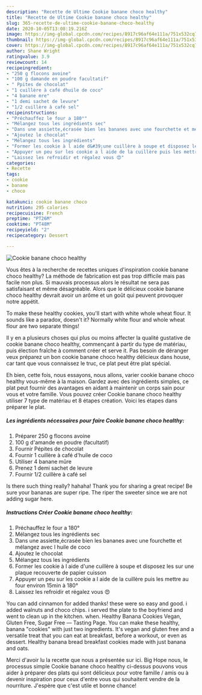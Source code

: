 ```yaml
---
description: "Recette de Ultime Cookie banane choco healthy"
title: "Recette de Ultime Cookie banane choco healthy"
slug: 365-recette-de-ultime-cookie-banane-choco-healthy
date: 2020-10-05T13:08:19.216Z
image: https://img-global.cpcdn.com/recipes/8917c96af64e111a/751x532cq70/cookie-banane-choco-healthy-photo-principale-de-la-recette.jpg
thumbnail: https://img-global.cpcdn.com/recipes/8917c96af64e111a/751x532cq70/cookie-banane-choco-healthy-photo-principale-de-la-recette.jpg
cover: https://img-global.cpcdn.com/recipes/8917c96af64e111a/751x532cq70/cookie-banane-choco-healthy-photo-principale-de-la-recette.jpg
author: Shane Wright
ratingvalue: 3.9
reviewcount: 14
recipeingredient:
- "250 g flocons avoine"
- "100 g damande en poudre facultatif"
- " Ppites de chocolat"
- "1 cuillère à café dhuile de coco"
- "4 banane mre"
- "1 demi sachet de levure"
- "1/2 cuillère à café sel"
recipeinstructions:
- "Préchauffez le four a 180°"
- "Mélangez tous les ingrédients sec"
- "Dans une assiette,écrasée bien les bananes avec une fourchette et mélangez avec l huile de coco"
- "Ajoutez le chocolat"
- "Mélangez tous les ingrédients"
- "Former les cookie à l aide d&#39;une cuillère à soupe et disposez les sur une plaque recouverte de papier cuisson"
- "Appuyer un peu sur les cookie a l aide de la cuillère puis les mettre au four environ 15min à 180°"
- "Laissez les refroidir et régalez vous 😍"
categories:
- Recette
tags:
- cookie
- banane
- choco

katakunci: cookie banane choco 
nutrition: 295 calories
recipecuisine: French
preptime: "PT26M"
cooktime: "PT48M"
recipeyield: "2"
recipecategory: Dessert

---
```



![Cookie banane choco healthy](https://img-global.cpcdn.com/recipes/8917c96af64e111a/751x532cq70/cookie-banane-choco-healthy-photo-principale-de-la-recette.jpg)

Vous êtes à la recherche de recettes uniques d'inspiration cookie banane choco healthy? La méthode de fabrication est pas trop difficile mais pas facile non plus. Si mauvais processus alors le résultat ne sera pas satisfaisant et même désagréable. Alors que le délicieux cookie banane choco healthy devrait avoir un arôme et un goût qui peuvent provoquer notre appétit.

To make these healthy cookies, you&#39;ll start with white whole wheat flour. It sounds like a paradox, doesn&#39;t it? Normally white flour and whole wheat flour are two separate things!

Il y en a plusieurs choses qui plus ou moins affecter la qualité gustative de cookie banane choco healthy, commençant à partir du type de matériau, puis élection fraîche à comment créer et serve it. Pas besoin de déranger veux préparez un bon cookie banane choco healthy délicieux dans house, car tant que vous connaissez le truc, ce plat peut être plat spécial.


Eh bien, cette fois, nous essayons, nous allons, varier cookie banane choco healthy vous-même à la maison. Gardez avec des ingrédients simples, ce plat peut fournir des avantages en aidant à maintenir un corps sain pour vous et votre famille. Vous pouvez créer Cookie banane choco healthy utiliser 7 type de matériau et 8 étapes création. Voici les étapes dans préparer le plat.

<!--inarticleads1-->

##### Les ingrédients nécessaires pour faire Cookie banane choco healthy:

1. Préparer 250 g flocons avoine
1.  100 g d&#39;amande en poudre (facultatif)
1. Fournir  Pépites de chocolat
1. Fournir 1 cuillère à café d&#39;huile de coco
1. Utiliser 4 banane mûre
1. Prenez 1 demi sachet de levure
1. Fournir 1/2 cuillère à café sel


Is there such thing really? hahaha! Thank you for sharing a great recipe! Be sure your bananas are super ripe. The riper the sweeter since we are not adding sugar here. 

<!--inarticleads2-->

##### Instructions Créer Cookie banane choco healthy:

1. Préchauffez le four a 180°
1. Mélangez tous les ingrédients sec
1. Dans une assiette,écrasée bien les bananes avec une fourchette et mélangez avec l huile de coco
1. Ajoutez le chocolat
1. Mélangez tous les ingrédients
1. Former les cookie à l aide d&#39;une cuillère à soupe et disposez les sur une plaque recouverte de papier cuisson
1. Appuyer un peu sur les cookie a l aide de la cuillère puis les mettre au four environ 15min à 180°
1. Laissez les refroidir et régalez vous 😍


You can add cinnamon for added thanks! these were so easy and good. i added walnuts and choco chips. i served the plate to the boyfriend and went to clean up in the kitchen. when. Healthy Banana Cookies Vegan, Gluten Free, Sugar Free — Tasting Page. You can make these healthy, banana &#34;cookies&#34; with just two ingredients. It&#39;s vegan and gluten free and a versatile treat that you can eat at breakfast, before a workout, or even as dessert. Healthy banana bread breakfast cookies made with just banana and oats. 


Merci d'avoir lu la recette que nous a présentée sur ici. Big Hope nous, le processus simple Cookie banane choco healthy ci-dessus pouvons vous aider à préparer des plats qui sont délicieux pour votre famille / amis ou à devenir inspiration pour ceux d'entre vous qui souhaitent vendre de la nourriture. J'espère que c'est utile et bonne chance!
